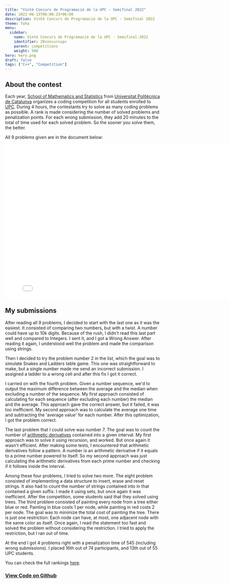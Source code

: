 ```yaml
---
title: "Vintè Concurs de Programació de la UPC - Semifinal 2022"
date: 2022-06-15T06:00:23+06:00
description: Vintè Concurs de Programació de la UPC - Semifinal 2022
theme: Toha
menu:
  sidebar:
    name: Vintè Concurs de Programació de la UPC - Semifinal-2022
    identifier: 20concursupc
    parent: competitions
    weight: 500
hero: hero.png
draft: false
tags: ["C++", "Competition"]
---
```


## About the contest
Each year, [School of Mathematics and Statistics](https://fme.upc.edu/en) from [Universitat Politècnica de Catalunya](https://www.upc.edu/en?set_language=en) organizes a coding competition for all students enrolled to [UPC](https://www.upc.edu/en?set_language=en). During 4 hours, the contestants try to solve as many coding problems as possible. A rank is made considering the number of solved problems and penalization points. For each wrong submission, they add 20 minutes to the total of time used for each solved problem. So the sooner you solve them, the better. 

All 9 problems given are in the document below:

<embed src="concurs.pdf" width="800" height="500" type="application/pdf">

## My submissions
After reading all 9 problems, I decided to start with the last one as it was the easiest. It consisted of comparing two numbers, but with a twist. A number could have up to 10k digits. Because of the rush, I didn't read this last part well and compared to Integers. I sent it, and I got a Wrong Answer. After reading it again, I understood well the problem and made the comparison using strings.

Then I decided to try the problem number 2 in the list, which the goal was to simulate Snakes and Ladders table game. This one was straightforward to make, but a single number made me send an incorrect submission. I assigned a ladder to a wrong cell and after this fix I got it correct.

I carried on with the fourth problem. Given a number sequence, we'd to output the maximum difference between the average and the median when excluding a number of the sequence. My first approach consisted of calculating for each sequence (after excluding each number) the median and the average. This approach gave the correct answer, but it failed, it was too inefficient. My second approach was to calculate the average one time and subtracting the 'average value' for each number. After this optimization, I got the problem correct. 

The last problem that I could solve was number 7. The goal was to count the number of [arithmetic derivatives](https://en.wikipedia.org/wiki/Arithmetic_derivative) contained into a given interval. My first approach was to solve it using recursion, and worked. But once again it wasn't efficient. After making some tests, I encountered that arithmetic derivatives follow a pattern. A number is an arithmetic derivative if it equals to a prime number powered to itself. So my second approach was just calculating the arithmetic derivatives from each prime number and checking if it follows inside the interval.

Among these four problems, I tried to solve two more. The eight problem consisted of implementing  a data structure to insert, erase and reset strings. It also had to count the number of strings contained into in that contained a given suffix. I made it using sets, but once again it was inefficient. After the competition, some students said that they solved using trees. The third problem consisted of painting every node from a tree either blue or red. Painting in blue costs 1 per node, while painting in red costs 2 per node. The goal was to minimize the total cost of painting the tree. There is just one restriction: Each node can have, at most, one adjacent node with the same color as itself. Once again, I read the statement too fast and solved the problem without considering the restriction. I tried to apply the restriction, but I ran out of time.

At the end I got 4 problems right with a penalization time of 545 (including wrong submissions). I placed 16th out of 74 participants, and 13th out of 55 UPC students.

You can check the full rankings [here](https://contest.jutge.org/watch/Jutge:Semifinal2022/static).


### [View Code on <i class="fab fa-github"></i>Github](https://github.com/BernatBC/Coding-Competitions/tree/main/Vint%C3%A8%20Concurs%20de%20Programaci%C3%B3%20de%20la%20UPC%20-%20Semifinal%202022)
